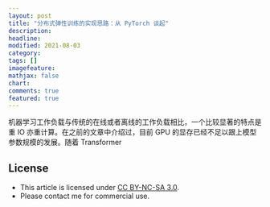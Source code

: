 ```yaml
---
layout: post
title: "分布式弹性训练的实现思路：从 PyTorch 谈起"
description: 
headline:
modified: 2021-08-03
category: 
tags: []
imagefeature:
mathjax: false
chart:
comments: true
featured: true
---
```


机器学习工作负载与传统的在线或者离线的工作负载相比，一个比较显著的特点是重 IO 亦重计算。在之前的文章中介绍过，目前 GPU 的显存已经不足以跟上模型参数规模的发展。随着 Transformer

## License

- This article is licensed under [CC BY-NC-SA 3.0](https://creativecommons.org/licenses/by-nc-sa/3.0/).
- Please contact me for commercial use.
